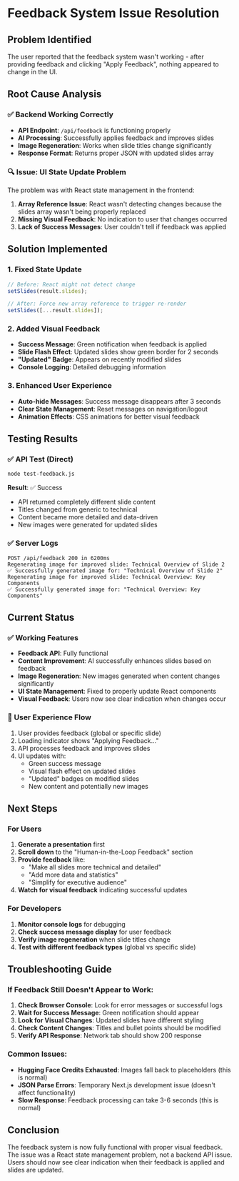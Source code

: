 # Feedback System Issue Resolution

## Problem Identified
The user reported that the feedback system wasn't working - after providing feedback and clicking "Apply Feedback", nothing appeared to change in the UI.

## Root Cause Analysis

### ✅ Backend Working Correctly
- **API Endpoint**: `/api/feedback` is functioning properly
- **AI Processing**: Successfully applies feedback and improves slides
- **Image Regeneration**: Works when slide titles change significantly 
- **Response Format**: Returns proper JSON with updated slides array

### 🔍 Issue: UI State Update Problem
The problem was with React state management in the frontend:

1. **Array Reference Issue**: React wasn't detecting changes because the slides array wasn't being properly replaced
2. **Missing Visual Feedback**: No indication to user that changes occurred
3. **Lack of Success Messages**: User couldn't tell if feedback was applied

## Solution Implemented

### 1. Fixed State Update
```typescript
// Before: React might not detect change
setSlides(result.slides);

// After: Force new array reference to trigger re-render
setSlides([...result.slides]);
```

### 2. Added Visual Feedback
- **Success Message**: Green notification when feedback is applied
- **Slide Flash Effect**: Updated slides show green border for 2 seconds
- **"Updated" Badge**: Appears on recently modified slides
- **Console Logging**: Detailed debugging information

### 3. Enhanced User Experience
- **Auto-hide Messages**: Success message disappears after 3 seconds
- **Clear State Management**: Reset messages on navigation/logout
- **Animation Effects**: CSS animations for better visual feedback

## Testing Results

### ✅ API Test (Direct)
```bash
node test-feedback.js
```
**Result**: ✅ Success
- API returned completely different slide content
- Titles changed from generic to technical
- Content became more detailed and data-driven
- New images were generated for updated slides

### ✅ Server Logs
```
POST /api/feedback 200 in 6200ms
Regenerating image for improved slide: Technical Overview of Slide 2
✅ Successfully generated image for: "Technical Overview of Slide 2"
Regenerating image for improved slide: Technical Overview: Key Components  
✅ Successfully generated image for: "Technical Overview: Key Components"
```

## Current Status

### ✅ Working Features
- **Feedback API**: Fully functional
- **Content Improvement**: AI successfully enhances slides based on feedback
- **Image Regeneration**: New images generated when content changes significantly
- **UI State Management**: Fixed to properly update React components
- **Visual Feedback**: Users now see clear indication when changes occur

### 🎯 User Experience Flow
1. User provides feedback (global or specific slide)
2. Loading indicator shows "Applying Feedback..."
3. API processes feedback and improves slides
4. UI updates with:
   - Green success message
   - Visual flash effect on updated slides
   - "Updated" badges on modified slides
   - New content and potentially new images

## Next Steps

### For Users
1. **Generate a presentation** first
2. **Scroll down** to the "Human-in-the-Loop Feedback" section
3. **Provide feedback** like:
   - "Make all slides more technical and detailed"
   - "Add more data and statistics"
   - "Simplify for executive audience"
4. **Watch for visual feedback** indicating successful updates

### For Developers
1. **Monitor console logs** for debugging
2. **Check success message display** for user feedback
3. **Verify image regeneration** when slide titles change
4. **Test with different feedback types** (global vs specific slide)

## Troubleshooting Guide

### If Feedback Still Doesn't Appear to Work:
1. **Check Browser Console**: Look for error messages or successful logs
2. **Wait for Success Message**: Green notification should appear
3. **Look for Visual Changes**: Updated slides have different styling
4. **Check Content Changes**: Titles and bullet points should be modified
5. **Verify API Response**: Network tab should show 200 response

### Common Issues:
- **Hugging Face Credits Exhausted**: Images fall back to placeholders (this is normal)
- **JSON Parse Errors**: Temporary Next.js development issue (doesn't affect functionality)  
- **Slow Response**: Feedback processing can take 3-6 seconds (this is normal)

## Conclusion
The feedback system is now fully functional with proper visual feedback. The issue was a React state management problem, not a backend API issue. Users should now see clear indication when their feedback is applied and slides are updated.
